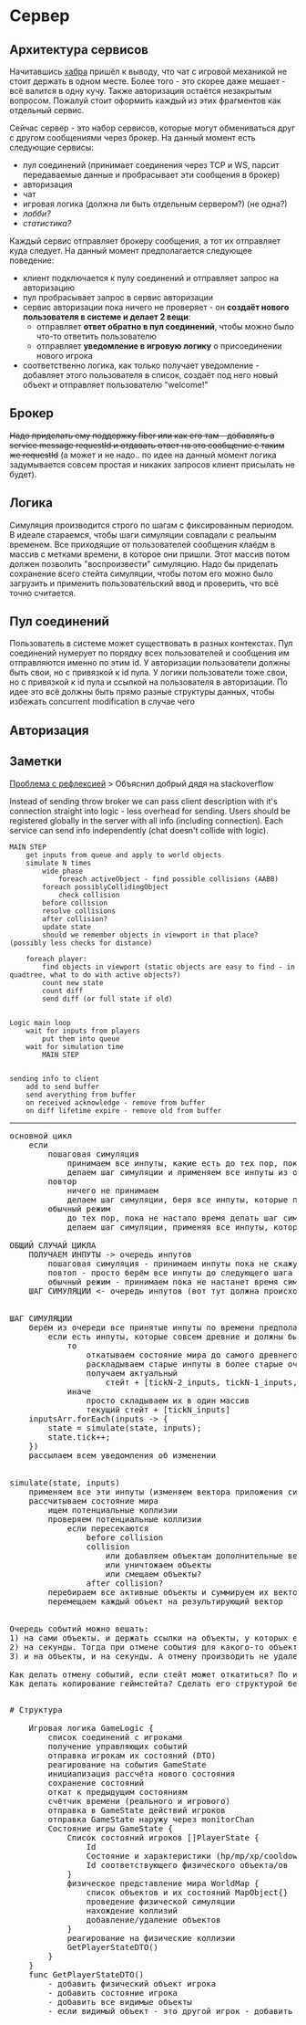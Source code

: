 # Сервер


## Архитектура сервисов

Начитавшись [хабра](https://habrahabr.ru/company/mailru/blog/220359/) пришёл к выводу, что чат с игровой механикой не стоит держать в одном месте. Более того - это скорее даже мешает - всё валится в одну кучу. Также авторизация остаётся незакрытым вопросом. Пожалуй стоит оформить каждый из этих фрагментов как отдельный сервис.

Сейчас сервер - это набор сервисов, которые могут обмениваться друг с другом сообщениями через брокер. На данный момент есть следующие сервисы:
- пул соединений (принимает соединения через TCP и WS, парсит передаваемые данные и пробрасывает эти сообщения в брокер)
- авторизация
- чат
- игровая логика (должна ли быть отдельным сервером?) (не одна?)
- _лобби?_
- _статистика?_

Каждый сервис отправляет брокеру сообщения, а тот их отправляет куда следует. На данный момент предполагается следующее поведение:
- клиент подключается к пулу соединений и отправляет запрос на авторизацию
- пул пробрасывает запрос в сервис авторизации
- сервис авторизации пока ничего не проверяет - он **создаёт нового пользователя в системе и делает 2 вещи**: 
    - отправляет **ответ обратно в пул соединений**, чтобы можно было что-то ответить пользователю
    - отправляет **уведомление в игровую логику** о присоединении нового игрока
- соответственно логика, как только получает уведомление - добавляет этого пользователя в список, создаёт под него новый объект и отправляет пользователю "welcome!"


## Брокер
~~Надо приделать ему поддержку fiber или как его там - добавлять в service message requestId и отдавать ответ на это сообщение с таким же requestId~~ (а может и не надо.. по идее на данный момент логика задумывается совсем простая и никаких запросов клиент присылать не будет).

## Логика

Симуляция производится строго по шагам с фиксированным периодом. В идеале стараемся, чтобы шаги симуляции совпадали с реальынм временем. Все приходящие от пользователей сообщения клаёдм в массив с метками времени, в которое они пришли. Этот массив потом должен позволить "воспроизвести" симуляцию. Надо бы приделать сохранение всего стейта симуляции, чтобы потом его можно было загрузить и применить пользовательский ввод и проверить, что всё точно считается. 

## Пул соединений

Пользователь в системе может существовать в разных контекстах. Пул соединений нумерует по порядку всех пользователей и сообщения им отправляются именно по этим id. У авторизации пользователи должны быть свои, но с привязкой к id пула.
У логики пользователи тоже свои, но с привязкой к id пула и ссылкой на пользователя в авторизации. По идее это всё должны быть прямо разные структуры данных, чтобы избежать concurrent modification в случае чего

## Авторизация




## Заметки

[Проблема с рефлексией](http://play.golang.org/p/AlQ9rOdXJU)
    > Объяснил добрый дядя на stackoverflow
  
Instead of sending throw broker we can pass client description with it's connection 
straight into logic - less overhead for sending.
Users should be registered globally in the server with all info (including connection). 
Each service can send info independently (chat doesn't collide with logic).
  

    MAIN STEP
        get inputs from queue and apply to world objects
        simulate N times
            wide phase
                foreach activeObject - find possible collisions (AABB)
            foreach possiblyCollidingObject
                check collision
            before collision
            resolve collisions
            after collision?
            update state
            should we remember objects in viewport in that place? (possibly less checks for distance)
    
        foreach player: 
            find objects in viewport (static objects are easy to find - in quadtree, what to do with active objects?)
            count new state
            count diff
            send diff (or full state if old)
    
    
    Logic main loop 
        wait for inputs from players
            put them into queue
        wait for simulation time
            MAIN STEP
    
    
    sending info to client
        add to send buffer
        send averything from buffer
        on received acknowledge - remove from buffer
        on diff lifetime expire - remove old from buffer
        
----------------------------------
<pre>
основной цикл
	если
		пошаговая симуляция
			принимаем все инпуты, какие есть до тех пор, пока нам не пришлют указаний действовать
			делаем шаг симуляции и применяем все инпуты из очереди
		повтор
			ничего не принимаем
			делаем шаг симуляции, беря все инпуты, которые пришли к этому моменту
		обычный режим
			до тех пор, пока не настало время делать шаг симуляции - принимаем инпуты
			делаем шаг симуляции, применяя все инпуты, которые успели придти. Предполагаем, что всё остальное - просто не успело придти. Если приходит больше, чем мы успеваем положить в очередь за один шаг - значит нас спамят и проблему нужно решать отдельно. Но всё, что успело придти - должно быть обработано.

ОБЩИЙ СЛУЧАЙ ЦИКЛА
	ПОЛУЧАЕМ ИНПУТЫ -> очередь инпутов
		пошаговая симуляция - принимаем инпуты пока не скажут симулировать
		повтоп - просто берём все инпуты до следующего шага
		обычный режим - принимаем пока не настанет время симуляции
	ШАГ СИМУЛЯЦИИ <- очередь инпутов (вот тут должна происходить запись инпутов, чтобы потом можно было увидеть откаты и т.п.)


ШАГ СИМУЛЯЦИИ
	берём из очереди все принятые инпуты по времени предполагаемой отправки (корректировать время отправки не более N msec).
		если есть инпуты, которые совсем древние и должны были быть обсчитаны раньше, 
			то
				откатываем состояние мира до самого древнего инпута
				раскладываем старые инпуты в более старые очереди инпутов
				получаем актуальный 
					стейт + [tickN-2_inputs, tickN-1_inputs,  tickN_inputs]
			иначе
			    просто складываем их в один массив
				текущий стейт + [tickN_inputs]
	inputsArr.forEach(inputs -> {
		state = simulate(state, inputs);
		state.tick++;
	})
	рассылаем всем уведомления об изменении


simulate(state, inputs)
	применяем все эти инпуты (изменяем вектора приложения сил/движения, создаём/удаляем объекты)
	рассчитываем состояние мира
		ищем потенциальные коллизии
		проверяем потенциальные коллизии 
			если пересекаются
				before collision
				collision
					или добавляем объектам дополнительные вектора (силы) - отталкивание/притяжение
					или уничтожаем объекты
					или смещаем объекты?
				after collision?
		перебираем все активные объекты и суммируем их вектора
		перемещаем каждый объект на результирующий вектор


Очередь событий можно вешать:
1) на сами объекты. и держать ссылки на объекты, у которых есть что-то в очереди. Тогда на каждом шаге проверяем все объекты - не произошло ли что-то из этих событий. Очень просто отменять события для конкретных объектов
2) на секунды. Тогда при отмене события для какого-то объекта придётся перебирать все последующие секунды и проверять нет ли событий для данного объекта на данную секунду.
3) и на объекты, и на секунды. А отмену производить не удалением, а простановкой флага cancelled. Тогда на каждую секунду мы заранее знаем список событий и просто не будем учитывать отменённые, а для каждого объекта события также известны и их легко будет отменить.

Как делать отмену событий, если стейт может откатиться? По идее очередь событий должна лежать в гейм стейте (а он должен быть иммутабельным по дефолту).
Как делать копирование геймстейта? Сделать его структурой без ссылок я не знаю как - массивы под объекты и игроков либо будут динамической длины, либо уж очень большими. Видимо, придётся руками отдельно поля копировать и сохранять их где-то...
<pre>

# Структура
    
    Игровая логика GameLogic {
        список соединений с игроками
        получение управляющих событий
        отправка игрокам их состояний (DTO)
        реагирование на события GameState
        инициализация рассчёта нового состояния
        сохранение состояний
        откат к предыдущим состояниям
        счётчик времени (реального и игрового)
        отправка в GameState действий игроков
        отправка GameState наружу через monitorChan  
        Состояние игры GameState {
            Список состояний игроков []PlayerState {
                Id
                Состояние и характеристики (hp/mp/xp/cooldown/money/etc)
                Id соответствующего физического объекта/ов
            }
            физическое представление мира WorldMap {
                список объектов и их состояний MapObject{}
                проведение физической симуляции
                нахождение коллизий
                добавление/удаление объектов
            }
            реагирование на физические коллизии
            GetPlayerStateDTO()
        }
    }
    func GetPlayerStateDTO()
        - добавить физический объект игрока
        - добавить состояние игрока
        - добавить все видимые объекты
        - если видимый объект - это другой игрок - добавить информацию об этом игроке (не всю)